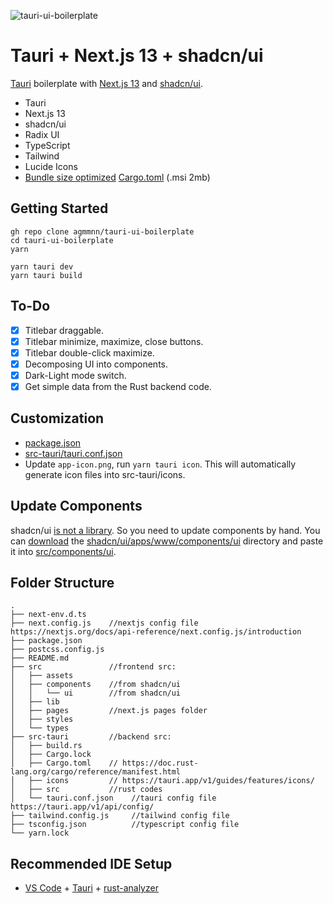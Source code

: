 ![tauri-ui-boilerplate](https://user-images.githubusercontent.com/16024979/216376616-123be614-b6f0-465d-a18e-aee43bc5d005.png)

# Tauri + Next.js 13 + shadcn/ui

[Tauri](https://github.com/tauri-apps/tauri) boilerplate with [Next.js 13](https://beta.nextjs.org/docs) and [shadcn/ui](https://github.com/shadcn/ui).

- Tauri
- Next.js 13
- shadcn/ui
- Radix UI
- TypeScript
- Tailwind
- Lucide Icons
- [Bundle size optimized](https://github.com/johnthagen/min-sized-rust) [Cargo.toml](/src-tauri/Cargo.toml) (.msi 2mb)

## Getting Started

```
gh repo clone agmmnn/tauri-ui-boilerplate
cd tauri-ui-boilerplate
yarn
```

```
yarn tauri dev
yarn tauri build
```

## To-Do

- [x] Titlebar draggable.
- [x] Titlebar minimize, maximize, close buttons.
- [x] Titlebar double-click maximize.
- [x] Decomposing UI into components.
- [x] Dark-Light mode switch.
- [x] Get simple data from the Rust backend code.

## Customization

- [package.json](/package.json)
- [src-tauri/tauri.conf.json](src-tauri/tauri.conf.json)
- Update `app-icon.png`, run `yarn tauri icon`. This will automatically generate icon files into src-tauri/icons.

## Update Components

shadcn/ui [is not a library](https://ui.shadcn.com/docs#faqs). So you need to update components by hand. You can [download](https://download-directory.github.io/?url=https%3A%2F%2Fgithub.com%2Fshadcn%2Fui%2Ftree%2Fmain%2Fapps%2Fwww%2Fcomponents%2Fui) the [shadcn/ui/apps/www/components/ui](https://github.com/shadcn/ui/tree/main/apps/www/components/ui) directory and paste it into [src/components/ui](/src/components/ui).

## Folder Structure

```
.
├── next-env.d.ts
├── next.config.js    //nextjs config file https://nextjs.org/docs/api-reference/next.config.js/introduction
├── package.json
├── postcss.config.js
├── README.md
├── src               //frontend src:
│   ├── assets
│   ├── components    //from shadcn/ui
│   │   └── ui        //from shadcn/ui
│   ├── lib
│   ├── pages         //next.js pages folder
│   ├── styles
│   └── types
├── src-tauri         //backend src:
│   ├── build.rs
│   ├── Cargo.lock
│   ├── Cargo.toml    // https://doc.rust-lang.org/cargo/reference/manifest.html
│   ├── icons         // https://tauri.app/v1/guides/features/icons/
│   ├── src           //rust codes
│   └── tauri.conf.json    //tauri config file https://tauri.app/v1/api/config/
├── tailwind.config.js     //tailwind config file
├── tsconfig.json          //typescript config file
└── yarn.lock
```

## Recommended IDE Setup

- [VS Code](https://code.visualstudio.com/) + [Tauri](https://marketplace.visualstudio.com/items?itemName=tauri-apps.tauri-vscode) + [rust-analyzer](https://marketplace.visualstudio.com/items?itemName=rust-lang.rust-analyzer)
